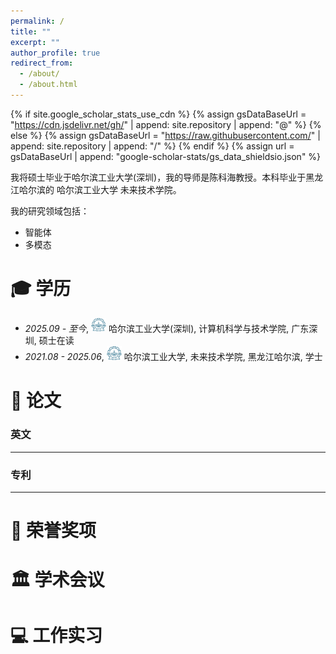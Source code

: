 ```yaml
---
permalink: /
title: ""
excerpt: ""
author_profile: true
redirect_from: 
  - /about/
  - /about.html
---
```


{% if site.google_scholar_stats_use_cdn %}
{% assign gsDataBaseUrl = "https://cdn.jsdelivr.net/gh/" | append: site.repository | append: "@" %}
{% else %}
{% assign gsDataBaseUrl = "https://raw.githubusercontent.com/" | append: site.repository | append: "/" %}
{% endif %}
{% assign url = gsDataBaseUrl | append: "google-scholar-stats/gs_data_shieldsio.json" %}

<span class='anchor' id='about-me'></span>

我将硕士毕业于哈尔滨工业大学(深圳)，我的导师是陈科海教授。本科毕业于黑龙江哈尔滨的 哈尔滨工业大学 未来技术学院。
<!-- 包括合著，我已经发表 2+ 篇学术论文
 <a href='https://scholar.google.com/citations?user=WMkMTb4AAAAJ'><img src="https://img.shields.io/endpoint?url={{ url | url_encode }}&logo=Google%20Scholar&labelColor=f6f6f6&color=9cf&style=flat&label=引用"></a> -->

我的研究领域包括：

- 智能体
- 多模态

  


<span class='anchor' id='-xl'></span>

# 🎓 学历
- *2025.09 - 至今*, <a href="https://www.hit.edu.cn/"><img class="svg" src="/images/HIT_logo.svg" width="24pt"></a> 哈尔滨工业大学(深圳), 计算机科学与技术学院, 广东深圳, 硕士在读
- *2021.08 - 2025.06*, <a href="https://www.hit.edu.cn/"><img class="svg" src="/images/HIT_logo.svg" width="24pt"></a> 哈尔滨工业大学, 未来技术学院, 黑龙江哈尔滨, 学士
 
<span class='anchor' id='-lwzl'></span>

# 📝 论文

### 英文
---
<!-- <div class='paper-box'><div class='paper-box-image'><div><div class="badge">ACM MobiCom 2024</div><img src='images/paper_mobicom.png' alt="sym" width="100%"></div></div>
<div class='paper-box-text' markdown="1">

- Yiwen Liu, Dongdong Zhang, Xinyu Yang, `Yuanbo Tang`, Yang Chen, Qingmin Liao, and Yang Li. “Predicting Community Case Transfer Path and Processing Time Using Decoder Models.” In Proceedings of the 30th Annual International Conference on Mobile Computing and Networking, 2078–83. ACM MobiCom ’24. New York, NY, USA: Association for Computing Machinery, 2024. https://doi.org/10.1145/3636534.3694738.
[[Website]](https://dx.doi.org/10.3390/s22093587) [[PDF]](https://github.com/tangjyan/tangjyan.github.io/blob/main/pdf/TangJ-2022-Mechanism%20of%20Magnetic%20Flux%20Leakage%20Detection%20Method%20Based%20on%20the%20Slotted.pdf) [[Download]](/pdf/TangJ-2022-Mechanism%20of%20Magnetic%20Flux%20Leakage%20Detection%20Method%20Based%20on%20the%20Slotted.pdf)

</div>
</div> -->

<!-- -  Zhiyuan Peng, `Yuanbo Tang`, and Yang Li. “Dy-Mer: An Explainable DNA Sequence Representation Scheme Using Sparse Recovery,” July 6, 2024. https://doi.org/10.48550/arXiv.2407.12051. -->
<!-- [[Website]](https://dx.doi.org/10.3390/ma15207362) [[PDF]](https://github.com/tangjyan/tangjyan.github.io/blob/main/pdf/FengB-2022-A%20Review%20of%20Magnetic%20Flux%20Leakage%20Nondestructive%20Testing.pdf) [[Download]](/pdf/FengB-2022-A%20Review%20of%20Magnetic%20Flux%20Leakage%20Nondestructive%20Testing.pdf) -->

### 专利
---
<!-- - 康宜华, `唐健`. 一种基于铁磁性板的缺陷检测方法. [[Website]](https://cprs.patentstar.com.cn/Search/Detail?ANE=9IBC8DFA9GCB8DEA6FAA9HHFCICA1BAA9ACB9EGC9GAA6AAA) -->


<span class='anchor' id='-ryjx'></span>

# 🏅 荣誉奖项
<!-- - *2015.11* Southeast university merit student `一等奖`   -->


<span class='anchor' id='-xshy'></span>

# 🏛️ 学术会议
<!-- - *2023.11*, ACM SIGSPATIAL 2023 (International Conference on Advances in Geographic Information Systems), Hamburg, Germany, invited to speak. -->


<span class='anchor' id='-gzsx'></span>

# 💻 工作实习
<!-- - *2018.05 - 2020.02*, 重庆长江轴承股份有限公司, 重庆 -->

